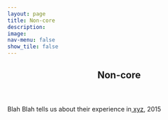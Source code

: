 ```yaml
---
layout: page
title: Non-core
description: 
image: 
nav-menu: false
show_tile: false
---
```


<!-- Main -->
<div id="main" class="alt">

<!-- One -->
<section id="one">
	<div class="inner">
		<header class="major">
			<h1>Non-core</h1>
		</header>

<!-- Content -->
<p>Blah Blah tells us about their experience in<a href="https://epdampiitb.github.io/p/exp/noncore/noncore1.html"> xyz</a>, 2015</p>
    
